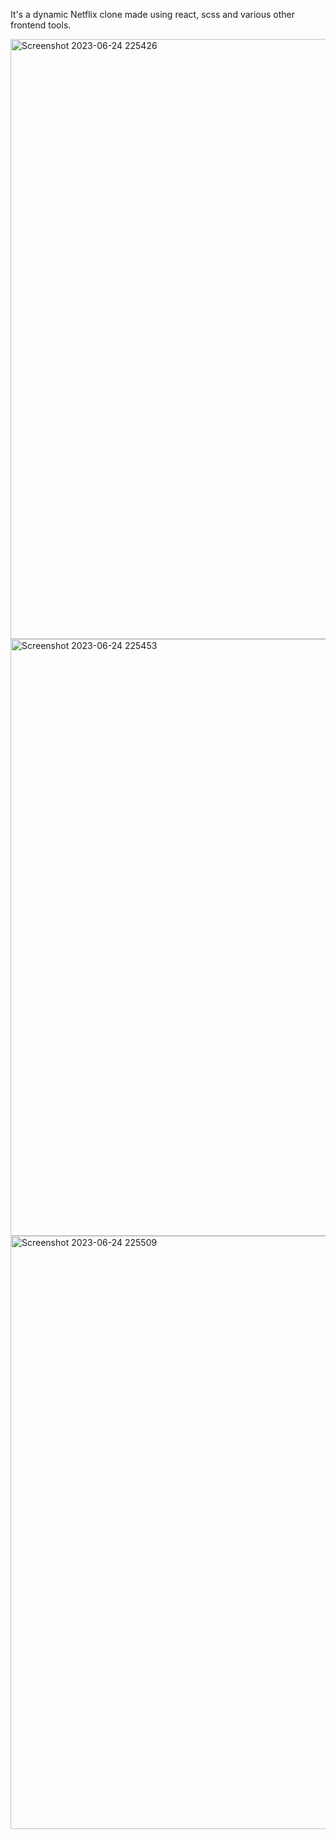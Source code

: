 It's a dynamic Netflix clone made using react, scss and various other frontend tools.

<img width="960" alt="Screenshot 2023-06-24 225426" src="https://github.com/Sonali3110/netflix_clone/assets/98824103/1ee6c74c-e666-4705-a00d-66862d83fee5">
<img width="955" alt="Screenshot 2023-06-24 225453" src="https://github.com/Sonali3110/netflix_clone/assets/98824103/6b039c9c-7a17-4bb6-8b7e-47d09236cf1d">
<img width="949" alt="Screenshot 2023-06-24 225509" src="https://github.com/Sonali3110/netflix_clone/assets/98824103/611e4866-66bd-4b18-9305-b363c6032931">
